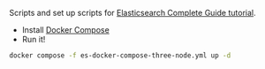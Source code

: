 Scripts and set up scripts for [Elasticsearch Complete Guide tutorial](https://www.udemy.com/course/elasticsearch-complete-guide).

- Install [Docker Compose](https://docs.docker.com/compose/)
- Run it!
```bash
docker compose -f es-docker-compose-three-node.yml up -d
```
